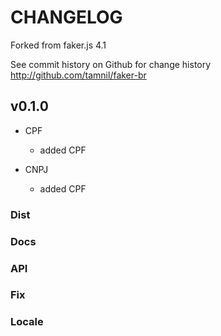 # CHANGELOG

Forked from faker.js 4.1

See commit history on Github for change history
http://github.com/tamnil/faker-br

## v0.1.0

* CPF
  - added CPF

* CNPJ
  - added CPF

### Dist

### Docs

### API

### Fix

### Locale
